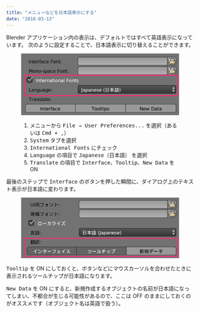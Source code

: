```yaml
---
title: "メニューなどを日本語表示にする"
date: "2018-03-13"
---
```


Blender アプリケーション内の表示は、デフォルトではすべて英語表示になっています。
次のように設定することで、日本語表示に切り替えることができます。

<figure>
  <img src="japanese1.png">
  <figcaption>
    <ol>
      <li>メニューから <kbd><kbd><samp>File</samp></kbd> → <kbd><samp>User Preferences...</samp></kbd></kbd> を選択（あるいは <kbd>Cmd + ,</kbd>）</li>
      <li><kbd><samp>System</samp></kbd> タブを選択</li>
      <li><kbd><samp>International Fonts</samp></kbd> にチェック</li>
      <li><samp>Language</samp> の項目で <kbd><samp>Japanese（日本語）</samp></kbd> を選択</li>
      <li><samp>Translate</samp> の項目で <kbd><samp>Interface</samp></kbd>、<kbd><samp>Tooltip</samp></kbd>、<kbd><samp>New Data</samp></kbd> を ON</li>
    </ol>
  </figcaption>
</figure>

最後のステップで <kbd><samp>Interface</samp></kbd> のボタンを押した瞬間に、ダイアログ上のテキスト表示が日本語に変わります。

<figure>
  <img src="japanese2.png">
</figure>

<kbd><samp>Tooltip</samp></kbd> を ON にしておくと、ボタンなどにマウスカーソルを合わせたときに表示されるツールチップが日本語になります。

<div class="note">
  <kbd><samp>New Data</samp></kbd> を ON にすると、新規作成するオブジェクトの名前が日本語になってしまい、不都合が生じる可能性があるので、ここは OFF のままにしておくのがオススメです（オブジェクト名は英語で扱う）。
</div>

